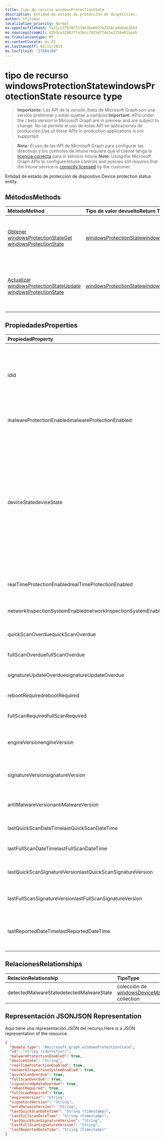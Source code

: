 ```yaml
---
title: tipo de recurso windowsProtectionState
description: Entidad de estado de protección de dispositivo.
author: tfitzmac
localization_priority: Normal
ms.openlocfilehash: 5a21cc27039f3119836e0027b2558cadadab1b5d
ms.sourcegitcommit: d2b3ca32602ffa76cc7925d7f4d1e2258e611ea5
ms.translationtype: MT
ms.contentlocale: es-ES
ms.lasthandoff: 01/11/2019
ms.locfileid: "27884108"
---
```

# <a name="windowsprotectionstate-resource-type"></a><span data-ttu-id="8121a-103">tipo de recurso windowsProtectionState</span><span class="sxs-lookup"><span data-stu-id="8121a-103">windowsProtectionState resource type</span></span>

> <span data-ttu-id="8121a-104">**Importante:** Las API de la versión /beta de Microsoft Graph son una versión preliminar y están sujetas a cambios.</span><span class="sxs-lookup"><span data-stu-id="8121a-104">**Important:** APIs under the / beta version in Microsoft Graph are in preview and are subject to change.</span></span> <span data-ttu-id="8121a-105">No se permite el uso de estas API en aplicaciones de producción.</span><span class="sxs-lookup"><span data-stu-id="8121a-105">Use of these APIs in production applications is not supported.</span></span>

> <span data-ttu-id="8121a-106">**Nota:** El uso de las API de Microsoft Graph para configurar las directivas y los controles de Intune requiere que el cliente tenga la [licencia correcta](https://go.microsoft.com/fwlink/?linkid=839381) para el servicio Intune.</span><span class="sxs-lookup"><span data-stu-id="8121a-106">**Note:** Using the Microsoft Graph APIs to configure Intune controls and policies still requires that the Intune service is [correctly licensed](https://go.microsoft.com/fwlink/?linkid=839381) by the customer.</span></span>

<span data-ttu-id="8121a-107">Entidad de estado de protección de dispositivo.</span><span class="sxs-lookup"><span data-stu-id="8121a-107">Device protection status entity.</span></span>
## <a name="methods"></a><span data-ttu-id="8121a-108">Métodos</span><span class="sxs-lookup"><span data-stu-id="8121a-108">Methods</span></span>
|<span data-ttu-id="8121a-109">Método</span><span class="sxs-lookup"><span data-stu-id="8121a-109">Method</span></span>|<span data-ttu-id="8121a-110">Tipo de valor devuelto</span><span class="sxs-lookup"><span data-stu-id="8121a-110">Return Type</span></span>|<span data-ttu-id="8121a-111">Descripción</span><span class="sxs-lookup"><span data-stu-id="8121a-111">Description</span></span>|
|:---|:---|:---|
|[<span data-ttu-id="8121a-112">Obtener windowsProtectionState</span><span class="sxs-lookup"><span data-stu-id="8121a-112">Get windowsProtectionState</span></span>](../api/intune-devices-windowsprotectionstate-get.md)|[<span data-ttu-id="8121a-113">windowsProtectionState</span><span class="sxs-lookup"><span data-stu-id="8121a-113">windowsProtectionState</span></span>](../resources/intune-devices-windowsprotectionstate.md)|<span data-ttu-id="8121a-114">Leer las propiedades y las relaciones del objeto [windowsProtectionState](../resources/intune-devices-windowsprotectionstate.md) .</span><span class="sxs-lookup"><span data-stu-id="8121a-114">Read properties and relationships of the [windowsProtectionState](../resources/intune-devices-windowsprotectionstate.md) object.</span></span>|
|[<span data-ttu-id="8121a-115">Actualizar windowsProtectionState</span><span class="sxs-lookup"><span data-stu-id="8121a-115">Update windowsProtectionState</span></span>](../api/intune-devices-windowsprotectionstate-update.md)|[<span data-ttu-id="8121a-116">windowsProtectionState</span><span class="sxs-lookup"><span data-stu-id="8121a-116">windowsProtectionState</span></span>](../resources/intune-devices-windowsprotectionstate.md)|<span data-ttu-id="8121a-117">Actualizar las propiedades de un objeto [windowsProtectionState](../resources/intune-devices-windowsprotectionstate.md) .</span><span class="sxs-lookup"><span data-stu-id="8121a-117">Update the properties of a [windowsProtectionState](../resources/intune-devices-windowsprotectionstate.md) object.</span></span>|

## <a name="properties"></a><span data-ttu-id="8121a-118">Propiedades</span><span class="sxs-lookup"><span data-stu-id="8121a-118">Properties</span></span>
|<span data-ttu-id="8121a-119">Propiedad</span><span class="sxs-lookup"><span data-stu-id="8121a-119">Property</span></span>|<span data-ttu-id="8121a-120">Tipo</span><span class="sxs-lookup"><span data-stu-id="8121a-120">Type</span></span>|<span data-ttu-id="8121a-121">Descripción</span><span class="sxs-lookup"><span data-stu-id="8121a-121">Description</span></span>|
|:---|:---|:---|
|<span data-ttu-id="8121a-122">id</span><span class="sxs-lookup"><span data-stu-id="8121a-122">id</span></span>|<span data-ttu-id="8121a-123">Cadena</span><span class="sxs-lookup"><span data-stu-id="8121a-123">String</span></span>|<span data-ttu-id="8121a-124">El identificador único para el objeto de estado de protección de dispositivo.</span><span class="sxs-lookup"><span data-stu-id="8121a-124">The unique Identifier for the device protection status object.</span></span> <span data-ttu-id="8121a-125">Esto es el identificador de dispositivo del dispositivo</span><span class="sxs-lookup"><span data-stu-id="8121a-125">This is device id of the device</span></span>|
|<span data-ttu-id="8121a-126">malwareProtectionEnabled</span><span class="sxs-lookup"><span data-stu-id="8121a-126">malwareProtectionEnabled</span></span>|<span data-ttu-id="8121a-127">Booleano</span><span class="sxs-lookup"><span data-stu-id="8121a-127">Boolean</span></span>|<span data-ttu-id="8121a-128">Protección contra malware está habilitado o no</span><span class="sxs-lookup"><span data-stu-id="8121a-128">Anti malware is enabled or not</span></span>|
|<span data-ttu-id="8121a-129">deviceState</span><span class="sxs-lookup"><span data-stu-id="8121a-129">deviceState</span></span>|[<span data-ttu-id="8121a-130">windowsDeviceHealthState</span><span class="sxs-lookup"><span data-stu-id="8121a-130">windowsDeviceHealthState</span></span>](../resources/intune-devices-windowsdevicehealthstate.md)|<span data-ttu-id="8121a-131">Estado del equipo (como clean o pendiente de examen completo o pendientes reinicio etcetera).</span><span class="sxs-lookup"><span data-stu-id="8121a-131">Computer's state (like clean or pending full scan or pending reboot etc).</span></span> <span data-ttu-id="8121a-132">Los valores posibles son: `clean`, `fullScanPending`, `rebootPending`, `manualStepsPending`, `offlineScanPending`, `critical`.</span><span class="sxs-lookup"><span data-stu-id="8121a-132">Possible values are: `clean`, `fullScanPending`, `rebootPending`, `manualStepsPending`, `offlineScanPending`, `critical`.</span></span>|
|<span data-ttu-id="8121a-133">realTimeProtectionEnabled</span><span class="sxs-lookup"><span data-stu-id="8121a-133">realTimeProtectionEnabled</span></span>|<span data-ttu-id="8121a-134">Booleano</span><span class="sxs-lookup"><span data-stu-id="8121a-134">Boolean</span></span>|<span data-ttu-id="8121a-135">¿Protección en tiempo real está habilitada o no?</span><span class="sxs-lookup"><span data-stu-id="8121a-135">Real time protection is enabled or not?</span></span>|
|<span data-ttu-id="8121a-136">networkInspectionSystemEnabled</span><span class="sxs-lookup"><span data-stu-id="8121a-136">networkInspectionSystemEnabled</span></span>|<span data-ttu-id="8121a-137">Booleano</span><span class="sxs-lookup"><span data-stu-id="8121a-137">Boolean</span></span>|<span data-ttu-id="8121a-138">¿Sistema de control de red habilitado o no?</span><span class="sxs-lookup"><span data-stu-id="8121a-138">Network inspection system enabled or not?</span></span>|
|<span data-ttu-id="8121a-139">quickScanOverdue</span><span class="sxs-lookup"><span data-stu-id="8121a-139">quickScanOverdue</span></span>|<span data-ttu-id="8121a-140">Booleano</span><span class="sxs-lookup"><span data-stu-id="8121a-140">Boolean</span></span>|<span data-ttu-id="8121a-141">¿Rápido examinar vencidas o no?</span><span class="sxs-lookup"><span data-stu-id="8121a-141">Quick scan overdue or not?</span></span>|
|<span data-ttu-id="8121a-142">fullScanOverdue</span><span class="sxs-lookup"><span data-stu-id="8121a-142">fullScanOverdue</span></span>|<span data-ttu-id="8121a-143">Booleano</span><span class="sxs-lookup"><span data-stu-id="8121a-143">Boolean</span></span>|<span data-ttu-id="8121a-144">¿Total de examen vencida o no?</span><span class="sxs-lookup"><span data-stu-id="8121a-144">Full scan overdue or not?</span></span>|
|<span data-ttu-id="8121a-145">signatureUpdateOverdue</span><span class="sxs-lookup"><span data-stu-id="8121a-145">signatureUpdateOverdue</span></span>|<span data-ttu-id="8121a-146">Booleano</span><span class="sxs-lookup"><span data-stu-id="8121a-146">Boolean</span></span>|<span data-ttu-id="8121a-147">¿Firma caducada o no?</span><span class="sxs-lookup"><span data-stu-id="8121a-147">Signature out of date or not?</span></span>|
|<span data-ttu-id="8121a-148">rebootRequired</span><span class="sxs-lookup"><span data-stu-id="8121a-148">rebootRequired</span></span>|<span data-ttu-id="8121a-149">Booleano</span><span class="sxs-lookup"><span data-stu-id="8121a-149">Boolean</span></span>|<span data-ttu-id="8121a-150">¿Es necesario reiniciar o no?</span><span class="sxs-lookup"><span data-stu-id="8121a-150">Reboot required or not?</span></span>|
|<span data-ttu-id="8121a-151">fullScanRequired</span><span class="sxs-lookup"><span data-stu-id="8121a-151">fullScanRequired</span></span>|<span data-ttu-id="8121a-152">Booleano</span><span class="sxs-lookup"><span data-stu-id="8121a-152">Boolean</span></span>|<span data-ttu-id="8121a-153">¿Examen completo o no necesario?</span><span class="sxs-lookup"><span data-stu-id="8121a-153">Full scan required or not?</span></span>|
|<span data-ttu-id="8121a-154">engineVersion</span><span class="sxs-lookup"><span data-stu-id="8121a-154">engineVersion</span></span>|<span data-ttu-id="8121a-155">Cadena</span><span class="sxs-lookup"><span data-stu-id="8121a-155">String</span></span>|<span data-ttu-id="8121a-156">Versión del motor de actual extremo protección</span><span class="sxs-lookup"><span data-stu-id="8121a-156">Current endpoint protection engine's version</span></span>|
|<span data-ttu-id="8121a-157">signatureVersion</span><span class="sxs-lookup"><span data-stu-id="8121a-157">signatureVersion</span></span>|<span data-ttu-id="8121a-158">Cadena</span><span class="sxs-lookup"><span data-stu-id="8121a-158">String</span></span>|<span data-ttu-id="8121a-159">Versión actual de las definiciones de malware</span><span class="sxs-lookup"><span data-stu-id="8121a-159">Current malware definitions version</span></span>|
|<span data-ttu-id="8121a-160">antiMalwareVersion</span><span class="sxs-lookup"><span data-stu-id="8121a-160">antiMalwareVersion</span></span>|<span data-ttu-id="8121a-161">Cadena</span><span class="sxs-lookup"><span data-stu-id="8121a-161">String</span></span>|<span data-ttu-id="8121a-162">Actual de protección contra malware versión</span><span class="sxs-lookup"><span data-stu-id="8121a-162">Current anti malware version</span></span>|
|<span data-ttu-id="8121a-163">lastQuickScanDateTime</span><span class="sxs-lookup"><span data-stu-id="8121a-163">lastQuickScanDateTime</span></span>|<span data-ttu-id="8121a-164">DateTimeOffset</span><span class="sxs-lookup"><span data-stu-id="8121a-164">DateTimeOffset</span></span>|<span data-ttu-id="8121a-165">Fecha y hora último análisis rápido</span><span class="sxs-lookup"><span data-stu-id="8121a-165">Last quick scan datetime</span></span>|
|<span data-ttu-id="8121a-166">lastFullScanDateTime</span><span class="sxs-lookup"><span data-stu-id="8121a-166">lastFullScanDateTime</span></span>|<span data-ttu-id="8121a-167">DateTimeOffset</span><span class="sxs-lookup"><span data-stu-id="8121a-167">DateTimeOffset</span></span>|<span data-ttu-id="8121a-168">Fecha y hora último análisis rápido</span><span class="sxs-lookup"><span data-stu-id="8121a-168">Last quick scan datetime</span></span>|
|<span data-ttu-id="8121a-169">lastQuickScanSignatureVersion</span><span class="sxs-lookup"><span data-stu-id="8121a-169">lastQuickScanSignatureVersion</span></span>|<span data-ttu-id="8121a-170">Cadena</span><span class="sxs-lookup"><span data-stu-id="8121a-170">String</span></span>|<span data-ttu-id="8121a-171">Última versión de firma de análisis rápido</span><span class="sxs-lookup"><span data-stu-id="8121a-171">Last quick scan signature version</span></span>|
|<span data-ttu-id="8121a-172">lastFullScanSignatureVersion</span><span class="sxs-lookup"><span data-stu-id="8121a-172">lastFullScanSignatureVersion</span></span>|<span data-ttu-id="8121a-173">Cadena</span><span class="sxs-lookup"><span data-stu-id="8121a-173">String</span></span>|<span data-ttu-id="8121a-174">Última versión de firma de examen completo</span><span class="sxs-lookup"><span data-stu-id="8121a-174">Last full scan signature version</span></span>|
|<span data-ttu-id="8121a-175">lastReportedDateTime</span><span class="sxs-lookup"><span data-stu-id="8121a-175">lastReportedDateTime</span></span>|<span data-ttu-id="8121a-176">DateTimeOffset</span><span class="sxs-lookup"><span data-stu-id="8121a-176">DateTimeOffset</span></span>|<span data-ttu-id="8121a-177">Último estado de mantenimiento de dispositivo el tiempo notificado</span><span class="sxs-lookup"><span data-stu-id="8121a-177">Last device health status reported time</span></span>|

## <a name="relationships"></a><span data-ttu-id="8121a-178">Relaciones</span><span class="sxs-lookup"><span data-stu-id="8121a-178">Relationships</span></span>
|<span data-ttu-id="8121a-179">Relación</span><span class="sxs-lookup"><span data-stu-id="8121a-179">Relationship</span></span>|<span data-ttu-id="8121a-180">Tipo</span><span class="sxs-lookup"><span data-stu-id="8121a-180">Type</span></span>|<span data-ttu-id="8121a-181">Description</span><span class="sxs-lookup"><span data-stu-id="8121a-181">Description</span></span>|
|:---|:---|:---|
|<span data-ttu-id="8121a-182">detectedMalwareState</span><span class="sxs-lookup"><span data-stu-id="8121a-182">detectedMalwareState</span></span>|<span data-ttu-id="8121a-183">colección de [windowsDeviceMalwareState](../resources/intune-devices-windowsdevicemalwarestate.md)</span><span class="sxs-lookup"><span data-stu-id="8121a-183">[windowsDeviceMalwareState](../resources/intune-devices-windowsdevicemalwarestate.md) collection</span></span>|<span data-ttu-id="8121a-184">Lista de dispositivos de malware</span><span class="sxs-lookup"><span data-stu-id="8121a-184">Device malware list</span></span>|

## <a name="json-representation"></a><span data-ttu-id="8121a-185">Representación JSON</span><span class="sxs-lookup"><span data-stu-id="8121a-185">JSON Representation</span></span>
<span data-ttu-id="8121a-186">Aquí tiene una representación JSON del recurso.</span><span class="sxs-lookup"><span data-stu-id="8121a-186">Here is a JSON representation of the resource.</span></span>
<!-- {
  "blockType": "resource",
  "keyProperty": "id",
  "@odata.type": "microsoft.graph.windowsProtectionState"
}
-->
``` json
{
  "@odata.type": "#microsoft.graph.windowsProtectionState",
  "id": "String (identifier)",
  "malwareProtectionEnabled": true,
  "deviceState": "String",
  "realTimeProtectionEnabled": true,
  "networkInspectionSystemEnabled": true,
  "quickScanOverdue": true,
  "fullScanOverdue": true,
  "signatureUpdateOverdue": true,
  "rebootRequired": true,
  "fullScanRequired": true,
  "engineVersion": "String",
  "signatureVersion": "String",
  "antiMalwareVersion": "String",
  "lastQuickScanDateTime": "String (timestamp)",
  "lastFullScanDateTime": "String (timestamp)",
  "lastQuickScanSignatureVersion": "String",
  "lastFullScanSignatureVersion": "String",
  "lastReportedDateTime": "String (timestamp)"
}
```





